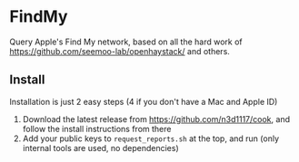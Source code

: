 # FindMy
Query Apple's Find My network, based on all the hard work of https://github.com/seemoo-lab/openhaystack/ and others.

## Install
Installation is just 2 easy steps (4 if you don't have a Mac and Apple ID)
1. Download the latest release from https://github.com/n3d1117/cook, and follow the install instructions from there
2. Add your public keys to `request_reports.sh` at the top, and run (only internal tools are used, no dependencies)

